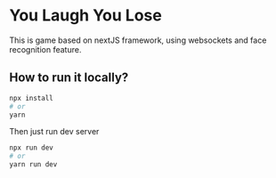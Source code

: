 # You Laugh You Lose

This is game based on nextJS framework, using websockets and face recognition feature.

## How to run it locally?

```bash
npx install
# or
yarn
```

Then just run dev server

```bash
npx run dev
# or
yarn run dev
```
